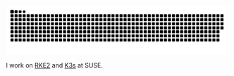 ![](https://raw.githubusercontent.com/dereknola/dereknola/output/github-contribution-grid-snake-dark.svg#gh-dark-mode-only)

I work on [RKE2](https://github.com/rancher/rke2) and [K3s](https://github.com/k3s-io/k3s) at SUSE.

<!--
**dereknola/dereknola** is a ✨ _special_ ✨ repository because its `README.md` (this file) appears on your GitHub profile.

Here are some ideas to get you started:

- 🔭 I’m currently working on ...
- 🌱 I’m currently learning ...
- 👯 I’m looking to collaborate on ...
- 🤔 I’m looking for help with ...
- 💬 Ask me about ...
- 📫 How to reach me: ...
- 😄 Pronouns: ...
- ⚡ Fun fact: ...
-->
